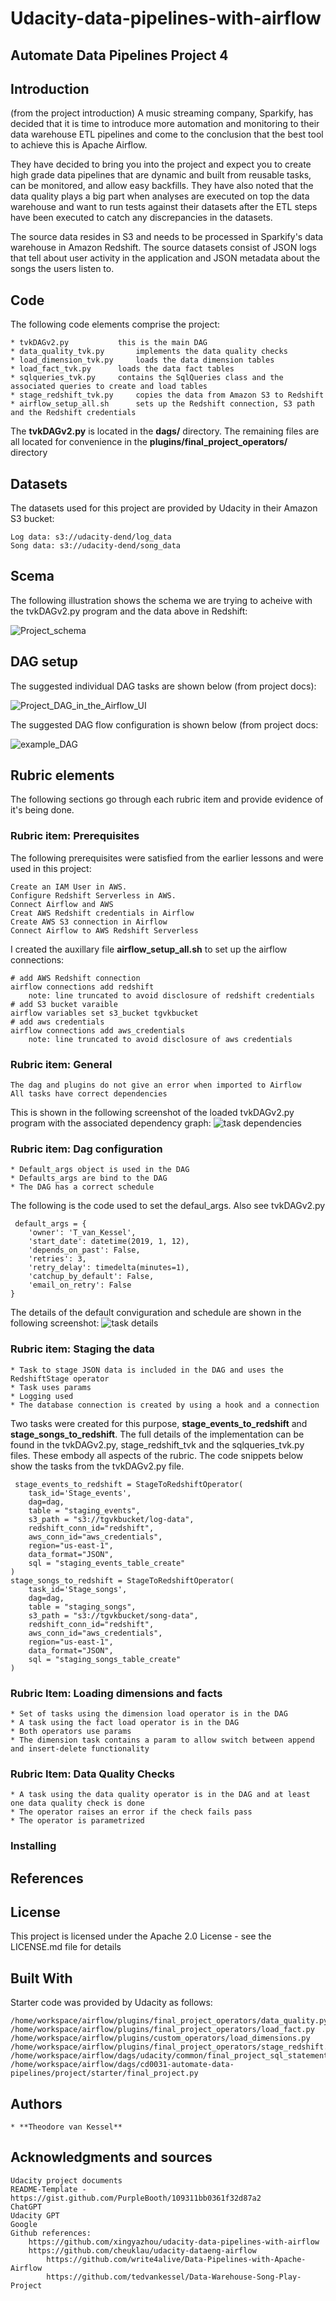 # Udacity-data-pipelines-with-airflow
## <p>Automate Data Pipelines Project 4
## Introduction 
(from the project introduction)
A music streaming company, Sparkify, has decided that it is time to introduce more automation and monitoring to their data warehouse ETL pipelines and come to the conclusion that the best tool to achieve this is Apache Airflow.

They have decided to bring you into the project and expect you to create high grade data pipelines that are dynamic and built from reusable tasks, can be monitored, and allow easy backfills. They have also noted that the data quality plays a big part when analyses are executed on top the data warehouse and want to run tests against their datasets after the ETL steps have been executed to catch any discrepancies in the datasets.

The source data resides in S3 and needs to be processed in Sparkify's data warehouse in Amazon Redshift. The source datasets consist of JSON logs that tell about user activity in the application and JSON metadata about the songs the users listen to.
## Code
The following code elements comprise the project:

	* tvkDAGv2.py 			this is the main DAG
	* data_quality_tvk.py		implements the data quality checks
	* load_dimension_tvk.py		loads the data dimension tables
	* load_fact_tvk.py		loads the data fact tables
	* sqlqueries_tvk.py		contains the SqlQueries class and the associated queries to create and load tables
	* stage_redshift_tvk.py		copies the data from Amazon S3 to Redshift
 	* airflow_setup_all.sh		sets up the Redshift connection, S3 path and the Redshift credentials

The **tvkDAGv2.py** is located in the **dags/** directory.
The remaining files are all located for convenience in the **plugins/final_project_operators/** directory

## Datasets

The datasets used for this project are provided by Udacity in their Amazon S3 bucket:

	Log data: s3://udacity-dend/log_data
	Song data: s3://udacity-dend/song_data
	
## Scema

The following illustration shows the schema we are trying to acheive with the tvkDAGv2.py program and the data above in Redshift:

![Project_schema](./image_data/tvkDAGv2_schema.png)

## DAG setup
The suggested individual DAG tasks are shown below (from project docs):

![Project_DAG_in_the_Airflow_UI](./image_data/Project_DAG_in_the_Airflow_UI.png)

The suggested DAG flow configuration is shown below (from project docs:

![example_DAG](./image_data/Example_DAG.png)

## Rubric elements

The following sections go through each rubric item and provide evidence of it's
being done.

### Rubric item: Prerequisites
The following prerequisites were satisfied from the earlier lessons and were used
in this project:

	Create an IAM User in AWS.
	Configure Redshift Serverless in AWS.
	Connect Airflow and AWS
	Creat AWS Redshift credentials in Airflow
	Create AWS S3 connection in Airflow
	Connect Airflow to AWS Redshift Serverless
 
I created the auxillary file **airflow_setup_all.sh** to set up the airflow
connections:

	# add AWS Redshift connection
	airflow connections add redshift 
 		note: line truncated to avoid disclosure of redshift credentials
	# add S3 bucket varaible
	airflow variables set s3_bucket tgvkbucket
	# add aws credentials
	airflow connections add aws_credentials 
 		note: line truncated to avoid disclosure of aws credentials
### Rubric item: General

	The dag and plugins do not give an error when imported to Airflow
	All tasks have correct dependencies
 
 This is shown in the following screenshot of the loaded tvkDAGv2.py program
 with the associated dependency graph:
 ![task dependencies](./image_data/tvkDAGv2_task_dependencies.png)

### Rubric item: Dag configuration

	* Default_args object is used in the DAG
	* Defaults_args are bind to the DAG
	* The DAG has a correct schedule
 
 The following is the code used to set the defaul_args. Also see tvkDAGv2.py
 
	 default_args = {
	    'owner': 'T_van_Kessel',
	    'start_date': datetime(2019, 1, 12),
	    'depends_on_past': False,
	    'retries': 3,
	    'retry_delay': timedelta(minutes=1),
	    'catchup_by_default': False,
	    'email_on_retry': False
	}
 The details of the default conviguration and schedule are shown in the following screenshot:
 ![task details](./image_data/tvkDAGv2_details.png)

### Rubric item: Staging the data

	* Task to stage JSON data is included in the DAG and uses the RedshiftStage operator
	* Task uses params
	* Logging used
	* The database connection is created by using a hook and a connection

 Two tasks were created for this purpose, **stage_events_to_redshift** and
 **stage_songs_to_redshift**. The full details of the implementation can be found in
 the tvkDAGv2.py, stage_redshift_tvk and the sqlqueries_tvk.py files. These embody all
 aspects of the rubric. The code snippets below show the tasks from the tvkDAGv2.py file. 

	 stage_events_to_redshift = StageToRedshiftOperator(
	    task_id='Stage_events',
	    dag=dag,
	    table = "staging_events",
	    s3_path = "s3://tgvkbucket/log-data",
	    redshift_conn_id="redshift",
	    aws_conn_id="aws_credentials",
	    region="us-east-1",
	    data_format="JSON",
	    sql = "staging_events_table_create"
	)
	stage_songs_to_redshift = StageToRedshiftOperator(
	    task_id='Stage_songs',
	    dag=dag,
	    table = "staging_songs",
	    s3_path = "s3://tgvkbucket/song-data",
	    redshift_conn_id="redshift",
	    aws_conn_id="aws_credentials",
	    region="us-east-1",
	    data_format="JSON",
	    sql = "staging_songs_table_create"
	)

### Rubric Item: Loading dimensions and facts

	* Set of tasks using the dimension load operator is in the DAG
	* A task using the fact load operator is in the DAG
	* Both operators use params
	* The dimension task contains a param to allow switch between append and insert-delete functionality

### Rubric Item: Data Quality Checks

	* A task using the data quality operator is in the DAG and at least one data quality check is done
	* The operator raises an error if the check fails pass
	* The operator is parametrized


### Installing
## References
## License
This project is licensed under the Apache 2.0  License - see the LICENSE.md file for details
## Built With
Starter code was provided by Udacity as follows:

	/home/workspace/airflow/plugins/final_project_operators/data_quality.py
	/home/workspace/airflow/plugins/final_project_operators/load_fact.py
	/home/workspace/airflow/plugins/custom_operators/load_dimensions.py
	/home/workspace/airflow/plugins/final_project_operators/stage_redshift.py
	/home/workspace/airflow/dags/udacity/common/final_project_sql_statements.py
	/home/workspace/airflow/dags/cd0031-automate-data-pipelines/project/starter/final_project.py
## Authors
	* **Theodore van Kessel** 
## Acknowledgments and sources
	Udacity project documents 
	README-Template - https://gist.github.com/PurpleBooth/109311bb0361f32d87a2
	ChatGPT
	Udacity GPT
	Google
	Github references: 
 		https://github.com/xingyazhou/udacity-data-pipelines-with-airflow
   		https://github.com/cheuklau/udacity-dataeng-airflow
     		https://github.com/write4alive/Data-Pipelines-with-Apache-Airflow
       		https://github.com/tedvankessel/Data-Warehouse-Song-Play-Project

